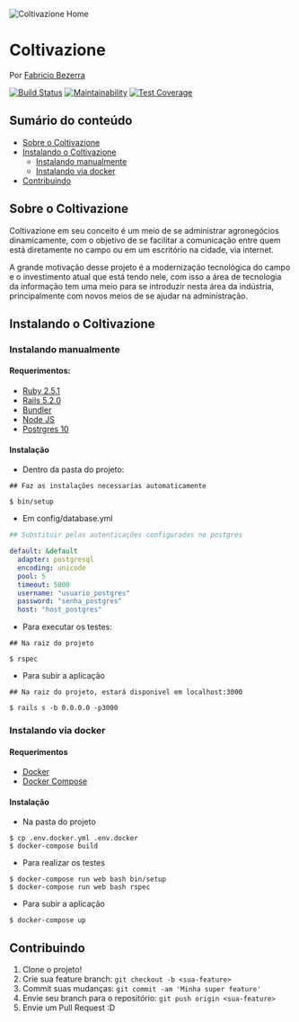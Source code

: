 ![Coltivazione Home](https://i.imgur.com/wuD3FNy.png)

# Coltivazione
Por [Fabricio Bezerra](https://github.com/fabriciobezerra)

[![Build Status](https://semaphoreci.com/api/v1/fabriciobezerra/coltivazione/branches/master/badge.svg)](https://semaphoreci.com/fabriciobezerra/coltivazione)
[![Maintainability](https://api.codeclimate.com/v1/badges/e324cb795b3fc35debc5/maintainability)](https://codeclimate.com/github/fabriciobezerra/coltivazione/maintainability)
[![Test Coverage](https://api.codeclimate.com/v1/badges/e324cb795b3fc35debc5/test_coverage)](https://codeclimate.com/github/fabriciobezerra/coltivazione/test_coverage)

## Sumário do conteúdo

<!-- TOC depthFrom:1 depthTo:6 withLinks:1 orderedList:0 -->

- [Sobre o Coltivazione](#sobre-o-coltivazione)
- [Instalando o Coltivazione](#instalando-o-coltivazione)
    - [Instalando manualmente](#instalando-manualmente)
    - [Instalando via docker](#instalando-via-docker)
- [Contribuindo](#contribuindo)

## Sobre o Coltivazione
Coltivazione em seu conceito é um meio de se administrar agronegócios dinamicamente, com o objetivo de se facilitar a comunicação entre quem está diretamente no campo ou em um escritório na cidade, via internet.

A grande motivação desse projeto é a modernização tecnológica do campo e o investimento atual que está tendo nele, com isso a área de tecnologia da informação tem uma meio para se introduzir nesta área da indústria, principalmente com novos meios de se ajudar na administração.

## Instalando o Coltivazione
### Instalando manualmente

#### Requerimentos:
- [Ruby 2.5.1](https://www.ruby-lang.org/pt/)
- [Rails 5.2.0](https://rubyonrails.org/)
- [Bundler](https://bundler.io/)
- [Node JS](https://nodejs.org/en/)
- [Postrgres 10](https://www.postgresql.org/)

#### Instalação
- Dentro da pasta do projeto:

```SHELL
## Faz as instalações necessarias automaticamente

$ bin/setup
```

- Em config/database.yml

```YAML
## Substituir pelas autenticações configuradas no postgres

default: &default
  adapter: postgresql
  encoding: unicode
  pool: 5
  timeout: 5000
  username: "usuario_postgres"
  password: "senha_postgres"
  host: "host_postgres"
```

- Para executar os testes:

```SHELL
## Na raiz do projeto

$ rspec
```

- Para subir a aplicação

```SHELL
## Na raiz do projeto, estará disponivel em localhost:3000

$ rails s -b 0.0.0.0 -p3000
```

### Instalando via docker
#### Requerimentos
- [Docker](https://www.docker.com/community-edition)
- [Docker Compose](https://docs.docker.com/compose/)

#### Instalação

- Na pasta do projeto

```SHELL
$ cp .env.docker.yml .env.docker
$ docker-compose build
```

- Para realizar os testes

```
$ docker-compose run web bash bin/setup
$ docker-compose run web bash rspec
```

- Para subir a aplicação

```
$ docker-compose up
```

## Contribuindo
1. Clone o projeto!
2. Crie sua feature branch: `git checkout -b <sua-feature>`
3. Commit suas mudanças: `git commit -am 'Minha super feature'`
4. Envie seu branch para o repositório: `git push origin <sua-feature>`
5. Envie um Pull Request :D
